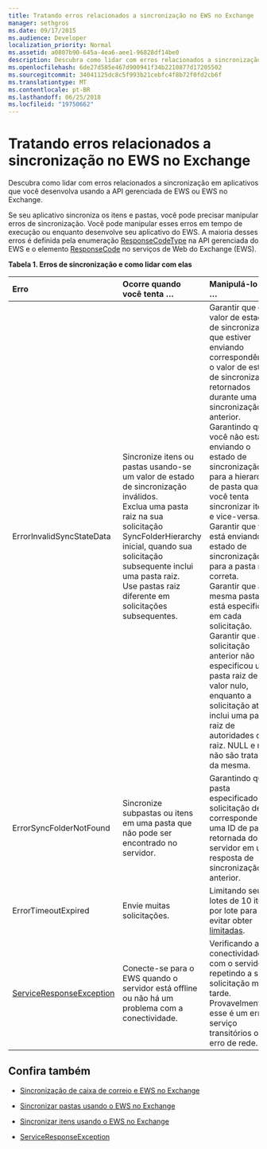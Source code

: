 ```yaml
---
title: Tratando erros relacionados a sincronização no EWS no Exchange
manager: sethgros
ms.date: 09/17/2015
ms.audience: Developer
localization_priority: Normal
ms.assetid: a0807b90-645a-4ea6-aee1-96828df14be0
description: Descubra como lidar com erros relacionados a sincronização em aplicativos que você desenvolva usando a API gerenciada de EWS ou EWS no Exchange.
ms.openlocfilehash: 6de27d585e467d900941f34b2210877d17205502
ms.sourcegitcommit: 34041125dc8c5f993b21cebfc4f8b72f0fd2cb6f
ms.translationtype: MT
ms.contentlocale: pt-BR
ms.lasthandoff: 06/25/2018
ms.locfileid: "19750662"
---
```

# <a name="handling-synchronization-related-errors-in-ews-in-exchange"></a>Tratando erros relacionados a sincronização no EWS no Exchange

Descubra como lidar com erros relacionados a sincronização em aplicativos que você desenvolva usando a API gerenciada de EWS ou EWS no Exchange.
  
Se seu aplicativo sincroniza os itens e pastas, você pode precisar manipular erros de sincronização. Você pode manipular esses erros em tempo de execução ou enquanto desenvolve seu aplicativo do EWS. A maioria desses erros é definida pela enumeração [ResponseCodeType](http://msdn.microsoft.com/en-us/library/exchangewebservices.responsecodetype%28v=exchg.80%29.aspx) na API gerenciada do EWS e o elemento [ResponseCode](http://msdn.microsoft.com/en-us/library/aa580757%28v=exchg.150%29.aspx) no serviços de Web do Exchange (EWS). 
  
**Tabela 1. Erros de sincronização e como lidar com elas**

|**Erro**|**Ocorre quando você tenta …**|**Manipulá-lo pelo …**|
|:-----|:-----|:-----|
|ErrorInvalidSyncStateData  <br/> | Sincronize itens ou pastas usando-se um valor de estado de sincronização inválidos.  <br/>  Exclua uma pasta raiz na sua solicitação SyncFolderHierarchy inicial, quando sua solicitação subsequente inclui uma pasta raiz.  <br/>  Use pastas raiz diferente em solicitações subsequentes.  <br/> | Garantir que o valor de estado de sincronização que estiver enviando correspondências o valor de estado de sincronização retornados durante uma sincronização anterior.  <br/>  Garantindo que você não está enviando o estado de sincronização para a hierarquia de pasta quando você tenta sincronizar itens e vice-versa.  <br/>  Garantir que você está enviando o estado de sincronização para a pasta raiz correta.  <br/>  Garantir que a mesma pasta raiz está especificada em cada solicitação.  <br/>  Garantir que a solicitação anterior não especificou uma pasta raiz de valor nulo, enquanto a solicitação atual inclui uma pasta raiz de autoridades de raiz. NULL e raiz não são tratados da mesma.  <br/> |
|ErrorSyncFolderNotFound  <br/> |Sincronize subpastas ou itens em uma pasta que não pode ser encontrado no servidor.  <br/> |Garantindo que a pasta especificado na solicitação de ID corresponde a uma ID de pasta retornada do servidor em uma resposta de sincronização anterior.  <br/> |
|ErrorTimeoutExpired  <br/> |Envie muitas solicitações.  <br/> |Limitando seus lotes de 10 itens por lote para evitar obter [limitadas](ews-throttling-in-exchange.md).  <br/> |
|[ServiceResponseException](http://msdn.microsoft.com/en-us/library/microsoft.exchange.webservices.data.serviceresponseexception%28v=exchg.80%29.aspx) <br/> |Conecte-se para o EWS quando o servidor está offline ou não há um problema com a conectividade.  <br/> |Verificando a conectividade com o servidor e repetindo a sua solicitação mais tarde. Provavelmente, esse é um erro de serviço transitórios ou erro de rede.  <br/> |
   
## <a name="see-also"></a>Confira também


- [Sincronização de caixa de correio e EWS no Exchange](mailbox-synchronization-and-ews-in-exchange.md)
    
- [Sincronizar pastas usando o EWS no Exchange](how-to-synchronize-folders-by-using-ews-in-exchange.md)
    
- [Sincronizar itens usando o EWS no Exchange](how-to-synchronize-items-by-using-ews-in-exchange.md)
    
- [ServiceResponseException](http://msdn.microsoft.com/en-us/library/microsoft.exchange.webservices.data.serviceresponseexception%28v=exchg.80%29.aspx)
    

